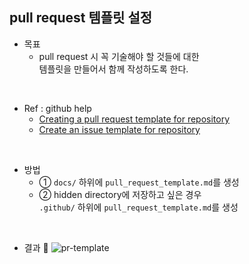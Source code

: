 ## pull request 템플릿 설정

* 목표
  * pull request 시 꼭 기술해야 할 것들에 대한  
    템플릿을 만들어서 함께 작성하도록 한다. 
    
<br>

* Ref : github help
  * [Creating a pull request template for repository](https://help.github.com/articles/creating-a-pull-request-template-for-your-repository/)
  * [Create an issue template for repository](https://help.github.com/articles/about-issue-and-pull-request-templates/)
  
<br>

* 방법
  * ① `docs/` 하위에 `pull_request_template.md`를 생성
  * ② hidden directory에 저장하고 싶은 경우  
   `.github/` 하위에 `pull_request_template.md`를 생성
   
<br>

* 결과 :tada:
![pr-template](../../img/pr-template.png)